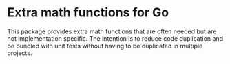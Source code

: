 # Extra math functions for Go
This package provides extra math functions that are often needed but are not implementation specific. The intention is to reduce code duplication and be bundled with unit tests without having to be duplicated in multiple projects.
 